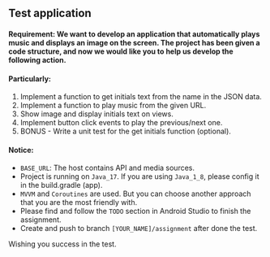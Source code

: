 ## Test application

#### <b>Requirement</b>: We want to develop an application that automatically plays music and displays an image on the screen. The project has been given a code structure, and now we would like you to help us develop the following action.

#### Particularly:
1. Implement a function to get initials text from the name in the JSON data.
2. Implement a function to play music from the given URL.
3. Show image and display initials text on views.
4. Implement button click events to play the previous/next one.
5. BONUS - Write a unit test for the get initials function (optional).

#### Notice:
* ```BASE_URL```: The host contains API and media sources.
* Project is running on ```Java_17```. If you are using ```Java_1_8```, please config it in the build.gradle (app).
* ```MVVM``` and ```Coroutines``` are used. But you can choose another approach that you are the most friendly with.
* Please find and follow the ```TODO``` section in Android Studio to finish the assignment.
* Create and push to branch ```[YOUR_NAME]/assignment``` after done the test.

Wishing you success in the test.
